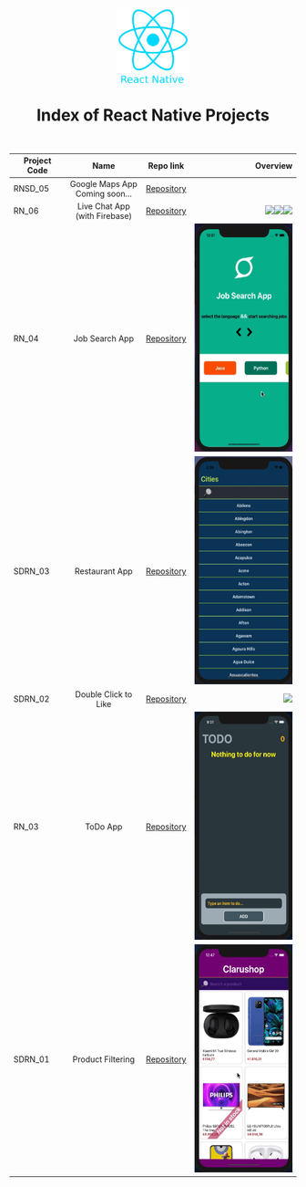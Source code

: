 

<p align="center"> 
    <img align="center" src='logo_rn.png' height=130>
    <h1 align="center">Index of React Native Projects</h1>
</p> 
<br/>
  
  | Project Code | Name     | Repo link                                                      |           Overview                  |
  |--------------|:--------:|:--------------------------------------------------------------:|------------------------------------:|
  |RNSD_05     |Google Maps App<br/>Coming soon...| [Repository](https://github.com/SemihDurmus/RNSD_05_Google_Maps)||
  |RN_06     |Live Chat App <br/>(with Firebase)| [Repository](https://github.com/SemihDurmus/RN_06_Live_Chat_Firebase)|<img src="img/login.gif" height="400"><img src="img/signup.gif" height="400"><img src="img/chat.gif" height="400">|
  |RN_04     |Job Search App| [Repository](https://github.com/SemihDurmus/RN_04_Job_Search_App)|<img src="img/jobsearch.gif" height="400">|
  |SDRN_03     |Restaurant App| [Repository](https://github.com/SemihDurmus/SDRN_03_Restaurant_App.git)|<img src="img/rest1.gif" height="400">|
  |SDRN_02     |Double Click to Like| [Repository](https://github.com/SemihDurmus/SDRN_02_Double_Click_to_Like.git)|<img src="img/doubleClick.gif" height="400">|
  | RN_03        | ToDo App | [Repository](https://github.com/SemihDurmus/RN_03_ToDo_App.git)|<img src="img/todo.gif" height="400">|
  | SDRN_01      | Product Filtering | [Repository](https://github.com/SemihDurmus/SDRN_01_Product_Filtering.git)|<img src="img/Clarushop1.gif" height="400">|
  
  



